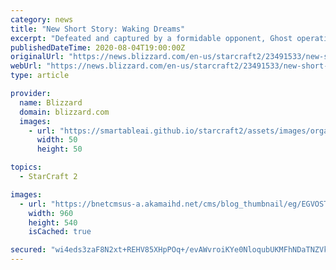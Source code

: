 ```yaml
---
category: news
title: "New Short Story: Waking Dreams"
excerpt: "Defeated and captured by a formidable opponent, Ghost operative Stone must fight to escape a prison created by his own mind. Check out this excerpt, then download Waking Dreams by E.C. Myers, second in a new series of StarCraft II short stories to celebrate the game&amp;#39;s 10th anniversary."
publishedDateTime: 2020-08-04T19:00:00Z
originalUrl: "https://news.blizzard.com/en-us/starcraft2/23491533/new-short-story-waking-dreams"
webUrl: "https://news.blizzard.com/en-us/starcraft2/23491533/new-short-story-waking-dreams"
type: article

provider:
  name: Blizzard
  domain: blizzard.com
  images:
    - url: "https://smartableai.github.io/starcraft2/assets/images/organizations/blizzard.com-50x50.jpg"
      width: 50
      height: 50

topics:
  - StarCraft 2

images:
  - url: "https://bnetcmsus-a.akamaihd.net/cms/blog_thumbnail/eg/EGVOSTQ1DB4H1596559598740.jpg"
    width: 960
    height: 540
    isCached: true

secured: "wi4eds3zaF8N2xt+REHV85XHpPOq+/evAWvroiKYe0NloqubUKMFhNDaTNZVkH6av80jfY1qDZe9q9z74guDYavJVVqih2RXDLvTUKzW+IjGbrB23v6/SyQQftKONkqLlnnVOxeEQO8dn57I29r6i44T8KtoogXR+y5dtKGLimhBJwp4ubUn1zQjeAyV40Ebn2G4owhr+p8cIZDBCJyLxkNrnPXjE37rR4MrY+uTutPO0EkArHN3m13Upq1sYyf8OtbYNny8ZfG6ILo3cgdkX7k/62RGCQNw+2ceGb8AoXx0qhkz8bODdKTFaywIyn1FgH2DzR+sLOeJBMuCdwMMhwMoXunjF+JHjwjCnT0NaXU=;cEwAHmCu7jH5nawusAPWfA=="
---
```


